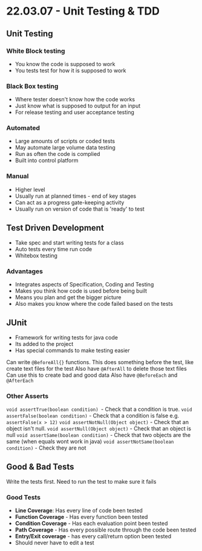 # 22.03.07 - Unit Testing & TDD
## Unit Testing
### White Block testing
- You know the code is supposed to work
- You tests test for how it is supposed to work

### Black Box testing
- Where tester doesn't know how the code works
- Just know what is supposed to output for an input
- For release testing and user acceptance testing

### Automated
- Large amounts of scripts or coded tests
- May automate large volume data testing
- Run as often the code is complied
- Built into control platform

### Manual
- Higher level
- Usually run at planned times - end of key stages
- Can act as a progress gate-keeping activity
- Usually run on version of code that is 'ready' to test

## Test Driven Development
- Take spec and start writing tests for a class
- Auto tests every time run code
- Whitebox testing

### Advantages
- Integrates aspects of Specification, Coding and Testing
- Makes you think how code is used before being built
- Means you plan and get the bigger picture
- Also makes you know where the code failed based on the tests

## JUnit
- Framework for writing tests for java code
- Its added to the project
- Has special commands to make testing easier

Can write `@BeforeAll{}` functions. This does something before the test, like create text files for the test
Also have `@AfterAll` to delete those text files
Can use this to create bad and good data
Also have `@BeforeEach` and `@AfterEach`

### Other Asserts
`void assertTrue(boolean condition) `- Check that a condition is true.
`void assertFalse(boolean condition)` - Check that a condition is false e.g. `assertFalse(x > 12)`
`void assertNotNull(Object object)` - Check that an object isn't null.
`void assertNull(Object object)` - Check that an object is null
`void assertSame(boolean condition)` - Check that two objects are the
same (when equals wont work in java)
`void assertNotSame(boolean condition)` - Check they are not

## Good & Bad Tests
Write the tests first. Need to run the test to make sure it fails
 
### Good Tests
 - **Line Coverage**: Has every line of code been tested
 - **Function Coverage** - Has every function been tested
 - **Condition Coverage** - Has each evaluation point been tested
 - **Path Coverage** - Has every possible route through the code been tested
 - **Entry/Exit coverage** - has every call/return option been tested
- Should never have to edit a test
